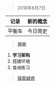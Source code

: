 > 2018年8月7日

|记录|新的概念|
|--- |-------|
|平衡车|今日简史|

> **探索**

1. <b>学习架构</b>
3. 搭建环境
3. 查询练习

> [探索疑惑][1]


  [1]: https://www.baidu.com
